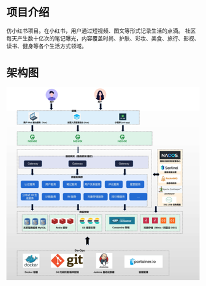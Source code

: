 # 项目介绍

仿小红书项目。在小红书，用户通过短视频、图文等形式记录生活的点滴。
社区每天产生数十亿次的笔记曝光，内容覆盖时尚、护肤、彩妆、美食、旅行、影视、读书、健身等各个生活方式领域。

# 架构图

![架构图](./imgs/jiagou.jpg)